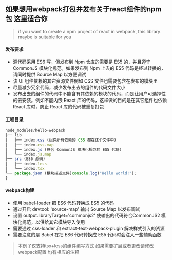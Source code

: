 
## 如果想用webpack打包并发布关于react组件的npm包 这里适合你
> if you want to create a npm project of react in webpack, this library maybe is suitable for you

#### 发布要求

- 源代码采用 ES6 写，但发布到 Npm 仓库的需要是 ES5 的，并且遵守 CommonJS 模块化规范。如果发布到 Npm 上去的 ES5 代码是经过转换的，请同时提供 Source Map 以方便调试
- 该 UI 组件依赖的其它资源文件例如 CSS 文件也需要包含在发布的模块里
- 尽量减少冗余代码，减少发布出去的组件的代码文件大小
- 发布出去的组件的代码中不能含有其依赖的模块的代码，而是让用户可选择性的去安装。例如不能内嵌 React 库的代码，这样做的目的是在其它组件也依赖 React 库时，防止 React 库的代码被重复打包

#### 工程目录
```javascript
node_modules/hello-webpack
├── lib
│   ├── index.css (组件所有依赖的 CSS 都在这个文件中)
│   ├── index.css.map
│   ├── index.js (符合 CommonJS 模块化规范的 ES5 代码)
│   └── index.js.map
├── src (ES6 源码)
│   ├── index.less
│   └── index.tsx
└── package.json (模块描述文件)console.log("Hello world!");
}
```

#### webpack构建

- 使用 babel-loader 把 ES6 代码转换成 ES5 的代码
- 通过开启 devtool: 'source-map' 输出 Source Map 以发布调试
- 设置 output.libraryTarget='commonjs2' 使输出的代码符合CommonJS2 模块化规范，以供给其它模块导入使用
- 需要通过 css-loader 和 extract-text-webpack-plugin 解决样式引入的资源 
- 需要注意的是 Babel 在把 ES6 代码转换成 ES5 代码时会注入一些辅助函数

> 本例子仅支持tsx+less的组件编写方式 如果需要扩展或者更改请修改webpack配置 均有相应的注释